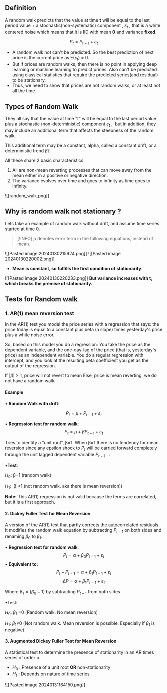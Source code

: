 ## Definition

A random walk predicts that the value at time **t** will be equal to the last period value + a stochastic(non-systematic) component , $ε_t$ , that is a white centered noise which means that it is IID with mean **0** and variance **fixed**.

$$
P_t = P_{t-1} +  ε_t
$$
- A random walk not can't be predicted. So the best prediction of next price is the current price as E($ε_t$) = 0.
- But if prices are random walks, then there is no point in applying deep learning or machine learning to predict prices. Also can't be predicted using classical statistics that require the predicted series(and residual) to be stationary.
- Thus, we need to show that prices are not random walks, or at least not all the time.

## Types of Random Walk

They all say that the value at time "t" will be equal to the last period value plus a stochastic (non-deterministic) component $ε_t$ ,  but in addition, they may include an additional term that affects the steepness of the random walk. 

This additional term may be a constant, alpha, called a constant drift, or a deterministic trend $\beta$t. 

All these share 2 basic characteristics:

1. All are non-mean reverting processes that can move away from the mean either in a positive or negative direction.
2. The variance evolves over time and goes to infinity as time goes to infinity.

![[random_walk.png]]


## Why is random walk not stationary ?

Lets take an example of random walk without drift, and assume time series started at time 0.

> [!INFO]
> $\mu$ denotes error term in the following equations, instead of mean.
> 

![[Pasted image 20240130215924.png]]
![[Pasted image 20240130220002.png]]
- **Mean is constant, so fulfills the first condition of stationarity**.

![[Pasted image 20240130220233.png]] 
**But variance increases with t, which breaks the premise of stationarity.**

## Tests for Random walk

### 1. AR(1) mean reversion test

In the AR(1) test you model the price series with a regression that says: the price today is equal to a constant plus beta (a slope) times yesterday's price plus a white noise error. 

So, based on this model you do a regression: You take the price as the dependent variable, and the one-day-lag of the price (that is, yesterday's price) as an independent variable. You do a regular regression with intercept, and you look at the resulting beta coefficient you get as the output of the regression.

If |$\beta$| > 1, price will not revert to mean
Else, price is mean reverting, we do not have a random walk.

#### Example
• **Random Walk with drift**: 

$$
P_t = \mu + P_{t-1} +  ε_t
$$

• **Regression test for random walk**:
$$
P_t = \mu + \beta P_{t-1} +  ε_t
$$

Tries to identify a “unit root”, β=1. When β=1 there is no tendency for mean reversion since any epsilon shock to $P_t$  will be carried forward completely through the unit lagged dependent variable $P_{t-1}$ .
.

•**Test**:

$H_0$: β=1 (random walk)

$H_1$: |β|<1 (not random walk. aka there is mean reversion))

**Note:** This AR(1) regression is not valid because the terms are correlated, but it is a first approach.

#### 2. Dickey Fuller Test for Mean Reversion

A version of the AR(1) test that partly corrects the autocorrelated residuals. It modifies the random walk equation by subtracting $P_{t-1}$ on both sides and renaming $\beta_{0}$ to $\beta_1$. 


• **Regression test for random walk**:
$$
P_t = \alpha + \beta_0 P_{t-1} +  ε_t
$$
• **Equivalent to:**
 $$
  P_t-P_{t-1}=α+β_1 P_{t-1}+ ε_t
 $$
$$
∆P=α+β_1 P_{t-1}+ ε_t
$$

Where $β_1=(β_0-1)$  by subtracting $P_{t-1}$ from both sides

•Test:

$H_0$: $β_1$ =0 (Random walk. No mean reversion)

$H_1$: $β_1$≠0 (Not random walk. Mean reversion is possible. Especially if $\beta_1$ 
is negative)

#### 3. Augmented Dickey Fuller Test for Mean Reversion

A statistical test to determine the presence of stationarity in an AR times series of order p.

- $H_0$ : Presence of a unit root **OR** non-stationarity
- $H_1$ : Depends on nature of time series

![[Pasted image 20240131164150.png]]











